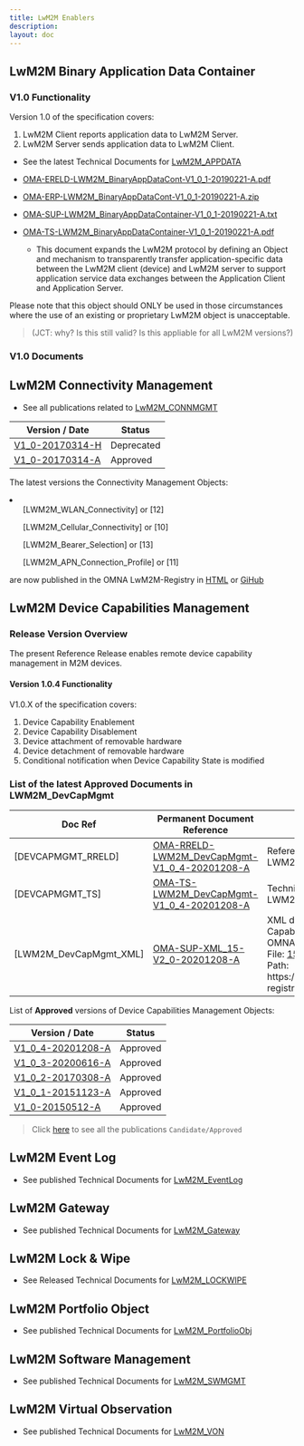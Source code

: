 ```yaml
---
title: LwM2M Enablers
description:
layout: doc
---
```


## LwM2M Binary Application Data Container
### V1.0 Functionality
Version 1.0 of the specification covers:
1) LwM2M Client reports application data to LwM2M Server.
2) LwM2M Server sends application data to LwM2M Client.

* See the latest Technical Documents for [LwM2M_APPDATA](http://www.openmobilealliance.org/release/LWM2M_APPDATA/V1_0_1-20190221-A/)


* [OMA-ERELD-LWM2M_BinaryAppDataCont-V1_0_1-20190221-A.pdf](http://www.openmobilealliance.org/release/LWM2M_APPDATA/V1_0_1-20190221-A/OMA-ERELD-LWM2M_BinaryAppDataCont-V1_0_1-20190221-A.pdf)
* [OMA-ERP-LWM2M_BinaryAppDataCont-V1_0_1-20190221-A.zip](http://www.openmobilealliance.org/release/LWM2M_APPDATA/V1_0_1-20190221-A/OMA-ERP-LWM2M_BinaryAppDataCont-V1_0_1-20190221-A.zip)
* [OMA-SUP-LWM2M_BinaryAppDataContainer-V1_0_1-20190221-A.txt](http://www.openmobilealliance.org/release/LWM2M_APPDATA/V1_0_1-20190221-A/OMA-SUP-LWM2M_BinaryAppDataContainer-V1_0_1-20190221-A.txt)
* [OMA-TS-LWM2M_BinaryAppDataContainer-V1_0_1-20190221-A.pdf](http://www.openmobilealliance.org/release/LWM2M_APPDATA/V1_0_1-20190221-A/OMA-TS-LWM2M_BinaryAppDataContainer-V1_0_1-20190221-A.pdf)
   * This document expands the LwM2M protocol by defining an Object and mechanism to transparently transfer application-specific data between the LwM2M client (device) and LwM2M server to support application service data exchanges between the Application Client and Application Server.

<alert type= 'warning'>
Please note that this object should ONLY be used in those circumstances where the use of an existing or proprietary LwM2M object is unacceptable.
</alert>

>  (JCT:  why?  Is this still valid?  Is this appliable for all LwM2M versions?)


### V1.0 Documents
## LwM2M Connectivity Management
* See all publications related to [LwM2M_CONNMGMT](http://www.openmobilealliance.org/release/LwM2M_CONNMGMT/)

Version / Date     |  Status
-------------------| ------------------------
[V1_0-20170314-H](http://www.openmobilealliance.org/release/LwM2M_CONNMGMT/V1_0-20170314-H/) | Deprecated 
[V1_0-20170314-A](http://www.openmobilealliance.org/release/LwM2M_CONNMGMT/V1_0-20170314-A/) | Approved


The latest versions the Connectivity Management Objects: 
<li>
    <ul>[LWM2M_WLAN_Connectivity] or [12]</ul>
    <ul>[LWM2M_Cellular_Connectivity] or [10]</ul>
    <ul>[LWM2M_Bearer_Selection] or [13]</ul>
    <ul>[LWM2M_APN_Connection_Profile] or [11] </ul>
</li>

are now published in the OMNA LwM2M-Registry in [HTML](https://technical.openmobilealliance.org/OMNA/LwM2M/LwM2MRegistry.html) or [GiHub](https://github.com/OpenMobileAlliance/lwm2m-registry)

## LwM2M Device Capabilities Management

### Release Version Overview
The present Reference Release enables remote device capability management in M2M devices.

#### Version 1.0.4 Functionality
V1.0.X of the specification covers:

1. Device Capability Enablement
2. Device Capability Disablement
3. Device attachment of removable hardware
4. Device detachment of removable hardware
5. Conditional notification when Device Capability State is modified

### List of the latest Approved Documents in LWM2M_DevCapMgmt
<table>
    <thead>
        <tr>
            <th>Doc Ref</th>
            <th>Permanent Document Reference</th>
            <th>Description</th>
        </tr>
    </thead>
    <tbody>
        <tr>
            <td>[DEVCAPMGMT_RRELD]</td>
            <td><a href="http://www.openmobilealliance.org/release/LwM2M_DevCapMgmt/V1_0_4-20201208-A/OMA-RRELD-LWM2M_DevCapMgmt-V1_0_4-20201208-A.pdf" target="_blank"> OMA-RRELD-LWM2M_DevCapMgmt-V1_0_4-20201208-A</a></td>
            <td>Reference Release Definition for LWM2M_DevCapMgmt</td>
        </tr>
        <tr>
            <td>[DEVCAPMGMT_TS]</td>
            <td><a href="http://www.openmobilealliance.org/release/LwM2M_DevCapMgmt/V1_0_4-20201208-A/OMA-TS-LWM2M_DevCapMgmt-V1_0_4-20201208-A.pdf" target="_blank"> OMA-TS-LWM2M_DevCapMgmt-V1_0_4-20201208-A</a></td>
            <td>Technical Specification for LWM2M_DevCapMgmt</td>
        </tr>
        <tr>
            <td>[LWM2M_DevCapMgmt_XML]</td>
            <td><a href="http://www.openmobilealliance.org/release/LwM2M_DevCapMgmt/V1_0_4-20201208-A/OMA-SUP-XML_15-V2_0-20201208-A.xml" target="_blank">OMA-SUP-XML_15-V2_0-20201208-A</a></td>
            <td>XML document for LightweightM2M Device Capability Management Object<br>
            OMNA LwM2M Registry:<br>
            File: <a href="https://github.com/OpenMobileAlliance/lwm2m-registry" target="_blank">15.xml</a><br>
            Path: https://github.com/OpenMobileAlliance/lwm2m-registry</td>
        </tr>
    </tbody>
</table>

List of **Approved** versions of Device Capabilities Management Objects:

Version / Date             | Status
---------------------------|-----------------------------
[V1_0_4-20201208-A](http://www.openmobilealliance.org/release/LWM2M_DevCapMgmt/V1_0_4-20201208-A/)  |  Approved
[V1_0_3-20200616-A](http://www.openmobilealliance.org/release/LWM2M_DevCapMgmt/V1_0_3-20200616-A/)  |  Approved
[V1_0_2-20170308-A](http://www.openmobilealliance.org/release/LWM2M_DevCapMgmt/V1_0_2-20170308-A/)  |  Approved
[V1_0_1-20151123-A](http://www.openmobilealliance.org/release/LWM2M_DevCapMgmt/V1_0_1-20151123-A/)  |  Approved
[V1_0-20150512-A](http://www.openmobilealliance.org/release/LWM2M_DevCapMgmt/V1_0-20150512-A/)    |  Approved

> Click [here](http://www.openmobilealliance.org/release/LwM2M_DevCapMgmt/) to see all the publications `Candidate/Approved`

## LwM2M Event Log
* See published Technical Documents for [LwM2M_EventLog](http://www.openmobilealliance.org/release/LwM2M_EventLog/)

## LwM2M Gateway
* See published Technical Documents for [LwM2M_Gateway](http://www.openmobilealliance.org/release/LwM2M_Gateway/)
## LwM2M Lock & Wipe
* See Released Technical Documents for [LwM2M_LOCKWIPE](http://www.openmobilealliance.org/release/LWM2M_LOCKWIPE/)

## LwM2M Portfolio Object
* See published Technical Documents for [LwM2M_PortfolioObj](http://www.openmobilealliance.org/release/LwM2M_PortfolioObj/)

## LwM2M Software Management
* See published Technical Documents for [LwM2M_SWMGMT](http://www.openmobilealliance.org/release/LwM2M_SWMGMT/)

## LwM2M Virtual Observation
* See published Technical Documents for [LwM2M_VON](http://www.openmobilealliance.org/release/LwM2M_VON/)